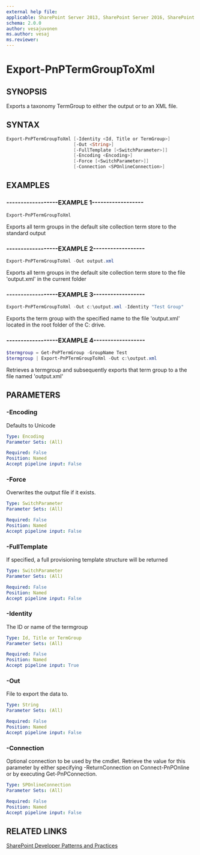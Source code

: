 ```yaml
---
external help file:
applicable: SharePoint Server 2013, SharePoint Server 2016, SharePoint Server 2019, SharePoint Online
schema: 2.0.0
author: vesajuvonen
ms.author: vesaj
ms.reviewer:
---
```

# Export-PnPTermGroupToXml

## SYNOPSIS
Exports a taxonomy TermGroup to either the output or to an XML file.

## SYNTAX 

```powershell
Export-PnPTermGroupToXml [-Identity <Id, Title or TermGroup>]
                         [-Out <String>]
                         [-FullTemplate [<SwitchParameter>]]
                         [-Encoding <Encoding>]
                         [-Force [<SwitchParameter>]]
                         [-Connection <SPOnlineConnection>]
```

## EXAMPLES

### ------------------EXAMPLE 1------------------
```powershell
Export-PnPTermGroupToXml
```

Exports all term groups in the default site collection term store to the standard output

### ------------------EXAMPLE 2------------------
```powershell
Export-PnPTermGroupToXml -Out output.xml
```

Exports all term groups in the default site collection term store to the file 'output.xml' in the current folder

### ------------------EXAMPLE 3------------------
```powershell
Export-PnPTermGroupToXml -Out c:\output.xml -Identity "Test Group"
```

Exports the term group with the specified name to the file 'output.xml' located in the root folder of the C: drive.

### ------------------EXAMPLE 4------------------
```powershell
$termgroup = Get-PnPTermGroup -GroupName Test
$termgroup | Export-PnPTermGroupToXml -Out c:\output.xml
```

Retrieves a termgroup and subsequently exports that term group to a the file named 'output.xml'

## PARAMETERS

### -Encoding
Defaults to Unicode

```yaml
Type: Encoding
Parameter Sets: (All)

Required: False
Position: Named
Accept pipeline input: False
```

### -Force
Overwrites the output file if it exists.

```yaml
Type: SwitchParameter
Parameter Sets: (All)

Required: False
Position: Named
Accept pipeline input: False
```

### -FullTemplate
If specified, a full provisioning template structure will be returned

```yaml
Type: SwitchParameter
Parameter Sets: (All)

Required: False
Position: Named
Accept pipeline input: False
```

### -Identity
The ID or name of the termgroup

```yaml
Type: Id, Title or TermGroup
Parameter Sets: (All)

Required: False
Position: Named
Accept pipeline input: True
```

### -Out
File to export the data to.

```yaml
Type: String
Parameter Sets: (All)

Required: False
Position: Named
Accept pipeline input: False
```

### -Connection
Optional connection to be used by the cmdlet. Retrieve the value for this parameter by either specifying -ReturnConnection on Connect-PnPOnline or by executing Get-PnPConnection.

```yaml
Type: SPOnlineConnection
Parameter Sets: (All)

Required: False
Position: Named
Accept pipeline input: False
```

## RELATED LINKS

[SharePoint Developer Patterns and Practices](https://aka.ms/sppnp)
